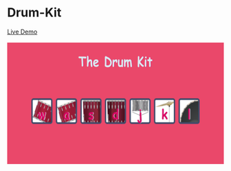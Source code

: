 # Drum-Kit
<a href="https://akki4feb95.github.io/Drum-Kit/">Live Demo</a>
<br>
<br>
<img src="preview.png" alt="Demo">
